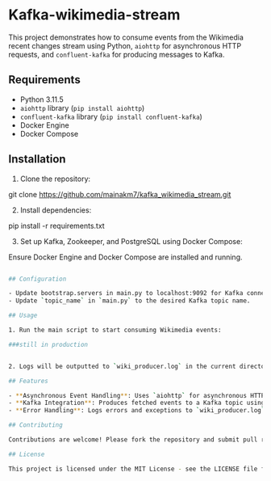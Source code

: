 # Kafka-wikimedia-stream

This project demonstrates how to consume events from the Wikimedia recent changes stream using Python, `aiohttp` for asynchronous HTTP requests, and `confluent-kafka` for producing messages to Kafka.

## Requirements

- Python 3.11.5
- `aiohttp` library (`pip install aiohttp`)
- `confluent-kafka` library (`pip install confluent-kafka`)
- Docker Engine
- Docker Compose

## Installation

1. Clone the repository:

git clone https://github.com/mainakm7/kafka_wikimedia_stream.git


2. Install dependencies:

pip install -r requirements.txt


3. Set up Kafka, Zookeeper, and PostgreSQL using Docker Compose:

Ensure Docker Engine and Docker Compose are installed and running.

```bash docker-compose up -d

## Configuration

- Update bootstrap.servers in main.py to localhost:9092 for Kafka connection.
- Update `topic_name` in `main.py` to the desired Kafka topic name.

## Usage

1. Run the main script to start consuming Wikimedia events:

###still in production


2. Logs will be outputted to `wiki_producer.log` in the current directory.

## Features

- **Asynchronous Event Handling**: Uses `aiohttp` for asynchronous HTTP requests to fetch events.
- **Kafka Integration**: Produces fetched events to a Kafka topic using `confluent-kafka`.
- **Error Handling**: Logs errors and exceptions to `wiki_producer.log` for troubleshooting.

## Contributing

Contributions are welcome! Please fork the repository and submit pull requests with improvements or new features.

## License

This project is licensed under the MIT License - see the LICENSE file for details.


